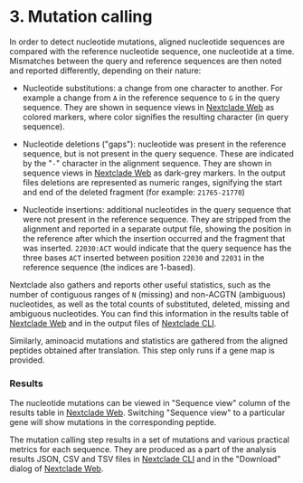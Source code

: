 # 3. Mutation calling

In order to detect nucleotide mutations, aligned nucleotide sequences are compared with the reference nucleotide sequence, one nucleotide at a time. Mismatches between the query and reference sequences are then noted and reported differently, depending on their nature:

- Nucleotide substitutions: a change from one character to another. For example a change from `A` in the reference sequence to `G` in the query sequence. They are shown in sequence views in [Nextclade Web](nextclade-web) as colored markers, where color signifies the resulting character (in query sequence).

- Nucleotide deletions ("gaps"): nucleotide was present in the reference sequence, but is not present in the query sequence. These are indicated by the "`-`" character in the alignment sequence. They are shown in sequence views in [Nextclade Web](nextclade-web) as dark-grey markers. In the output files deletions are represented as numeric ranges, signifying the start and end of the deleted fragment (for example: `21765-21770`)

- Nucleotide insertions: additional nucleotides in the query sequence that were not present in the reference sequence. They are stripped from the alignment and reported in a separate output file, showing the position in the reference after which the insertion occurred and the fragment that was inserted. `22030:ACT` would indicate that the query sequence has the three bases `ACT` inserted between position `22030` and `22031` in the reference sequence (the indices are 1-based).

Nextclade also gathers and reports other useful statistics, such as the number of contiguous ranges of `N` (missing) and non-ACGTN (ambiguous) nucleotides, as well as the total counts of substituted, deleted, missing and ambiguous nucleotides. You can find this information in the results table of [Nextclade Web](nextclade-web) and in the output files of [Nextclade CLI](nextclade-cli).

Similarly, aminoacid mutations and statistics are gathered from the aligned peptides obtained after translation. This step only runs if a gene map is provided.

### Results

The nucleotide mutations can be viewed in "Sequence view" column of the results table in [Nextclade Web](../nextclade-web). Switching "Sequence view" to a particular gene will show mutations in the corresponding peptide.

The mutation calling step results in a set of mutations and various practical metrics for each sequence. They are produced as a part of the analysis results JSON, CSV and TSV files in [Nextclade CLI](../nextclade-cli) and in the "Download" dialog of [Nextclade Web](../nextclade-web).
